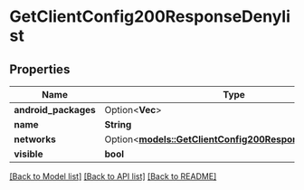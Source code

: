 # GetClientConfig200ResponseDenylist

## Properties

Name | Type | Description | Notes
------------ | ------------- | ------------- | -------------
**android_packages** | Option<**Vec<String>**> |  | [optional]
**name** | **String** |  | 
**networks** | Option<[**models::GetClientConfig200ResponseNetworks1**](GetClientConfig_200_Response_networks_1.md)> |  | [optional]
**visible** | **bool** |  | 

[[Back to Model list]](../README.md#documentation-for-models) [[Back to API list]](../README.md#documentation-for-api-endpoints) [[Back to README]](../README.md)



